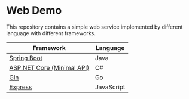 # Web Demo

This repository contains a simple web service implemented by different language with different
frameworks.

| Framework | Language |
|-----------|----------|
| [Spring Boot](SpringBoot) | Java |
| [ASP.NET Core (Minimal API)](AspNetCoreMA) | C# |
| [Gin](Gin) | Go |
| [Express](Express) | JavaScript |